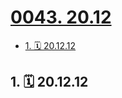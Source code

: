 # [0043. 20.12](https://github.com/Tdahuyou/TNotes.footprints/tree/main/notes/0043.%2020.12)

<!-- region:toc -->

- [1. 🗓 20.12.12](#1--201212)

<!-- endregion:toc -->

## 1. 🗓 20.12.12

<Footprints :times="[2020, 12, 12, 22, 23]">
  <template #text-area>
    <p>大意了啊。。。被锁工作室</p>
  </template>
  <template #image-list="{ openModal }">
    <img src="https://cdn.jsdelivr.net/gh/Tdahuyou/imgs@main/2025-02-16-13-55-56.png" @click="openModal(0)"/>
    <img src="https://cdn.jsdelivr.net/gh/Tdahuyou/imgs@main/2025-02-16-13-56-01.png" @click="openModal(1)"/>
  </template>
</Footprints>
